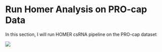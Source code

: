 # Run Homer Analysis on PRO-cap Data

In this section, I will run HOMER csRNA pipeline on the PRO-cap dataset

![](./fig_homer_pipeline.png)